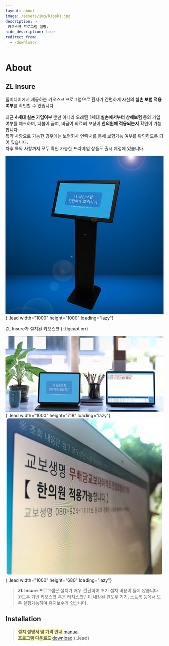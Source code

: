 ```yaml
---
layout: about
image: /assets/img/kiosk1.jpg
description: >
 키오스크 프로그램 설명.
hide_description: true
redirect_from:
  - /download/
---
```


# About

<!--author-->

## ZL Insure

즐미디어에서 제공하는 키오스크 프로그램으로 환자가 간편하게 자신의 <b>실손 보험 적용 여부</b>를 확인할 수 있습니다.<br>  
최근 <b>4세대 실손 가입여부</b> 뿐만 아니라 오래된 <b>1세대 실손에서부터 상해보험 </b>등의 가입여부를 체크하며, 더불어 급여, 비급여 의료비 보상이 <b>한의원에 적용되는지</b> 확인이 가능합니다.<br>
특약 사항으로 가능한 경우에는 보험회사 연락처를 통해 보험가능 여부를 확인하도록 되어 있습니다.<br>
차후 특약 사항까지 모두 확인 가능한 프리미엄 상품도 출시 예정에 있습니다.


![kiosk](assets/img/kiosk1.jpg){:.lead width="1000" height="1000" loading="lazy"}

ZL Insure가 설치된 키오스크 
{:.figcaption}

![insure](assets/img/insure1.png){:.lead width="1000" height="718" loading="lazy"}
![insure](assets/img/insure2.png){:.lead width="1000" height="680" loading="lazy"}
>**ZL Insure** 프로그램은 설치가 매우 간단하며 초기 설치 비용이 들지 않습니다. 윈도우 기반 키오스크 혹은 터치스크린이 내장된 윈도우 기기, 노트북 등에서 모두 실행가능하며 유지보수가 쉽습니다.

## Installation
><span style= "background-color: #FFFCB0"><b>설치 설명서 및 가격 안내</b> </span>[manual]<br>
><span style= "background-color: #FFFCB0"><b> 프로그램 다운로드 </b></span>[download]
{:.lead}




[download]: https://github.com/zlmedia/ZLInsure-Production/releases
[manual]: https://docs.google.com/document/d/1nnQTHVevSUBh4iQwa1dcyCh-Nk2SCCNtbYea-iYFZMQ/edit#heading=h.ywzfnmzave1t

